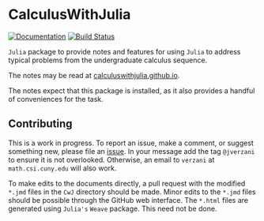 # CalculusWithJulia

[![Documentation](https://img.shields.io/badge/docs-dev-blue.svg)](https://jverzani.github.io/CalculusWithJulia.jl/dev/)
[![Build Status](https://travis-ci.com/jverzani/CalculusWithJulia.jl.svg?branch=master)](https://travis-ci.com/jverzani/CalculusWithJulia.jl)

`Julia` package to provide notes and features for using `Julia` to address typical problems from the undergraduate calculus sequence.


The notes may be read at [calculuswithjulia.github.io](https://calculuswithjulia.github.io).

The notes expect that this package is installed, as it also provides a handful of conveniences for the task.


## Contributing

This is a work in progress. To report an issue, make a comment, or suggest something new, please file an [issue](https://github.com/jverzani/CalculusWithJulia.jl/issues/). In your message add the tag `@jverzani` to ensure it is not overlooked. Otherwise, an email to `verzani` at `math.csi.cuny.edu` will also work.

To make edits to the documents directly, a pull request with the modified `*.jmd` files in the `CwJ` directory should be made. Minor edits to the `*.jmd` files should be possible through the GitHub web interface. The `*.html` files are generated using `Julia's` `Weave` package. This need not be done.
